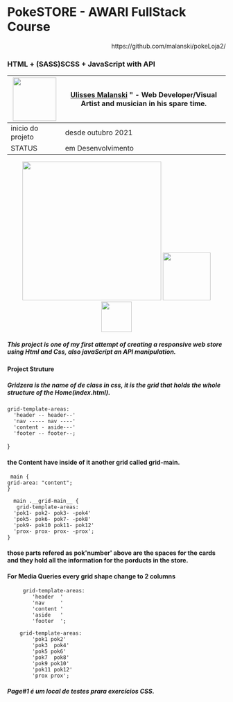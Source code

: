 
<div align="left">
  
# PokeSTORE - AWARI FullStack Course

</div>

<div align="right">
https://github.com/malanski/pokeLoja2/
</div>

<div align="left">
    
### HTML + (SASS)SCSS + JavaScript with API 
    
</div> 


<div align="left" margin-top="-150px">
    
| <img height="100px" src="https://avatars.githubusercontent.com/u/87362996?v=4"> | <a href="https://github.com/malanski">Ulisses Malanski</a> " - Web Developer/Visual Artist and musician in his spare time.  |
| ----------- | ----------- |
| inicio do projeto | desde outubro 2021 |
| STATUS | em Desenvolvimento |

    
<div>

<div align="center">  
  <img height="320em" src="https://assets.pokemon.com/assets/cms2/img/pokedex/full/890.png">
  <img height="110em" src="https://assets.pokemon.com/assets/cms2/img/pokedex/full/889.png">
  <img height="70em" src="https://assets.pokemon.com/assets/cms2/img/pokedex/full/891.png">
</div>

##### This project is one of my first attempt of creating a responsive web store using Html and Css, also javaScript an API manipulation.

#### Project Struture <br>

##### Gridzera is the name of de class in css, it is the grid that holds the whole structure of the Home(index.html).
   
    grid-template-areas:   
      'header -- header--'  
      'nav ----- nav ----'  
      'content - aside---'  
      'footer -- footer--;  
}
  
  #### the Content have inside of it another grid called grid-main.  
      
     main {  
    grid-area: "content"; 
    }      
 
      main .__grid-main__ {     
       grid-template-areas:   
      'pok1- pok2- pok3- -pok4'  
      'pok5- pok6- pok7- -pok8'  
      'pok9- pok10 pok11- pok12'  
      'prox- prox- prox- -prox';
    }
      
  #### those parts refered as pok'number' above are the spaces for the cards and they hold all the information for the porducts in the store.
  
  #### For Media Queries every grid shape change to 2 columns
    
         grid-template-areas:
            'header  '
            'nav     '
            'content '
            'aside   '
            'footer  ';  
        
        grid-template-areas:
            'pok1 pok2'
            'pok3  pok4'
            'pok5 pok6'
            'pok7  pok8'
            'pok9 pok10'
            'pok11 pok12'
            'prox prox';
  
  
  ##### Page#1 é um local de testes prara exercícios CSS.
  
